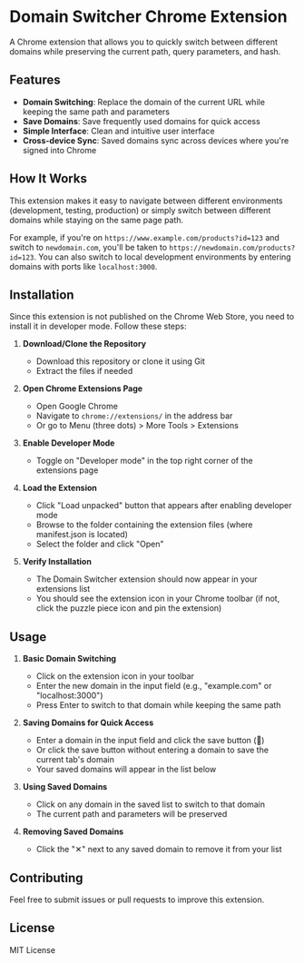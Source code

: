 # Domain Switcher Chrome Extension

A Chrome extension that allows you to quickly switch between different domains while preserving the current path, query parameters, and hash.

## Features

- **Domain Switching**: Replace the domain of the current URL while keeping the same path and parameters
- **Save Domains**: Save frequently used domains for quick access 
- **Simple Interface**: Clean and intuitive user interface
- **Cross-device Sync**: Saved domains sync across devices where you're signed into Chrome

## How It Works

This extension makes it easy to navigate between different environments (development, testing, production) or simply switch between different domains while staying on the same page path.

For example, if you're on `https://www.example.com/products?id=123` and switch to `newdomain.com`, you'll be taken to `https://newdomain.com/products?id=123`. You can also switch to local development environments by entering domains with ports like `localhost:3000`.

## Installation

Since this extension is not published on the Chrome Web Store, you need to install it in developer mode. Follow these steps:

1. **Download/Clone the Repository**
   - Download this repository or clone it using Git
   - Extract the files if needed

2. **Open Chrome Extensions Page**
   - Open Google Chrome
   - Navigate to `chrome://extensions/` in the address bar
   - Or go to Menu (three dots) > More Tools > Extensions

3. **Enable Developer Mode**
   - Toggle on "Developer mode" in the top right corner of the extensions page

4. **Load the Extension**
   - Click "Load unpacked" button that appears after enabling developer mode
   - Browse to the folder containing the extension files (where manifest.json is located)
   - Select the folder and click "Open"

5. **Verify Installation**
   - The Domain Switcher extension should now appear in your extensions list
   - You should see the extension icon in your Chrome toolbar (if not, click the puzzle piece icon and pin the extension)

## Usage

1. **Basic Domain Switching**
   - Click on the extension icon in your toolbar
   - Enter the new domain in the input field (e.g., "example.com" or "localhost:3000")
   - Press Enter to switch to that domain while keeping the same path

2. **Saving Domains for Quick Access**
   - Enter a domain in the input field and click the save button (💾)
   - Or click the save button without entering a domain to save the current tab's domain
   - Your saved domains will appear in the list below

3. **Using Saved Domains**
   - Click on any domain in the saved list to switch to that domain
   - The current path and parameters will be preserved

4. **Removing Saved Domains**
   - Click the "✕" next to any saved domain to remove it from your list

## Contributing

Feel free to submit issues or pull requests to improve this extension.

## License

MIT License
